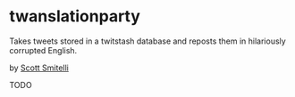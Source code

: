 twanslationparty
================

Takes tweets stored in a twitstash database and reposts them in hilariously
corrupted English.

by [Scott Smitelli](mailto:scott@smitelli.com)

TODO